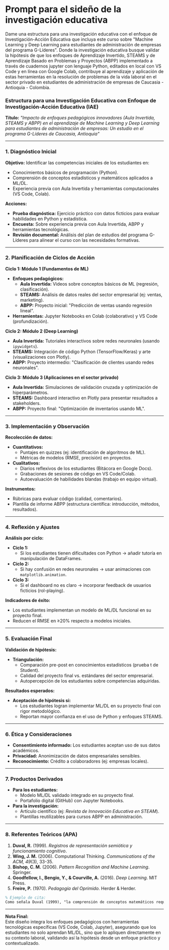 # Prompt para el sideño de la investigación educativa  

Dame una estructura para una investigación educativa con el enfoque de Investigación-Acción Educativa que incluya este curso sobre "Machine Learning y Deep Learning para estudiantes de administración de empresas del programa G-Líderes". Donde la investigación educativa busque validar la hipótesis de que los enfoques de Aprendizaje Invertido, STEAMS y de Aprendizaje Basado en Problemas y Proyectos (ABPP) implementado a través de cuadernos jupyter con lenguaje Python, editados en local con VS Code y en línea con Google Colab, contribuye al aprendizaje y aplicación de estas herramientas en la resolución de problemas de la vida laboral en el sector privado en estudiantes de administración de empresas de Caucasia - Antioquia - Colombia.  


### **Estructura para una Investigación Educativa con Enfoque de Investigación-Acción Educativa (IAE)**  
**Título:** *"Impacto de enfoques pedagógicos innovadores (Aula Invertida, STEAMS y ABPP) en el aprendizaje de Machine Learning y Deep Learning para estudiantes de administración de empresas: Un estudio en el programa G-Líderes de Caucasia, Antioquia"*  

---

### **1. Diagnóstico Inicial**  
**Objetivo:** Identificar las competencias iniciales de los estudiantes en:  
- Conocimientos básicos de programación (Python).  
- Comprensión de conceptos estadísticos y matemáticos aplicados a ML/DL.  
- Experiencia previa con Aula Invertida y herramientas computacionales (VS Code, Colab).  

**Acciones:**  
- **Prueba diagnóstica:** Ejercicio práctico con datos ficticios para evaluar habilidades en Python y estadística.  
- **Encuesta:** Sobre experiencia previa con Aula Invertida, ABPP y herramientas tecnológicas.  
- **Revisión documental:** Análisis del plan de estudios del programa G-Líderes para alinear el curso con las necesidades formativas.  

---

### **2. Planificación de Ciclos de Acción**  
**Ciclo 1: Módulo 1 (Fundamentos de ML)**  
- **Enfoques pedagógicos:**  
  - **Aula Invertida:** Videos sobre conceptos básicos de ML (regresión, clasificación).  
  - **STEAMS:** Análisis de datos reales del sector empresarial (ej: ventas, marketing).  
  - **ABPP:** Proyecto inicial: "Predicción de ventas usando regresión lineal".  
- **Herramientas:** Jupyter Notebooks en Colab (colaborativo) y VS Code (profundización).  

**Ciclo 2: Módulo 2 (Deep Learning)**  
- **Aula Invertida:** Tutoriales interactivos sobre redes neuronales (usando `ipywidgets`).  
- **STEAMS:** Integración de código Python (TensorFlow/Keras) y arte (visualizaciones con Plotly).  
- **ABPP:** Proyecto intermedio: "Clasificación de clientes usando redes neuronales".  

**Ciclo 3: Módulo 3 (Aplicaciones en el sector privado)**  
- **Aula Invertida:** Simulaciones de validación cruzada y optimización de hiperparámetros.  
- **STEAMS:** Dashboard interactivo en Plotly para presentar resultados a stakeholders.  
- **ABPP:** Proyecto final: "Optimización de inventarios usando ML".  

---

### **3. Implementación y Observación**  
**Recolección de datos:**  
- **Cuantitativos:**  
  - Puntajes en quizzes (ej: identificación de algoritmos de ML).  
  - Métricas de modelos (RMSE, precisión) en proyectos.  
- **Cualitativos:**  
  - Diarios reflexivos de los estudiantes (Bitácora en Google Docs).  
  - Grabaciones de sesiones de código en VS Code/Colab.  
  - Autoevaluación de habilidades blandas (trabajo en equipo virtual).  

**Instrumentos:**  
- Rúbricas para evaluar código (calidad, comentarios).  
- Plantilla de informe ABPP (estructura científica: introducción, métodos, resultados).  

---

### **4. Reflexión y Ajustes**  
**Análisis por ciclo:**  
- **Ciclo 1:**  
  - Si los estudiantes tienen dificultades con Python → añadir tutoría en manipulación de DataFrames.  
- **Ciclo 2:**  
  - Si hay confusión en redes neuronales → usar animaciones con `matplotlib.animation`.  
- **Ciclo 3:**  
  - Si el dashboard no es claro → incorporar feedback de usuarios ficticios (rol-playing).  

**Indicadores de éxito:**  
- Los estudiantes implementan un modelo de ML/DL funcional en su proyecto final.  
- Reducen el RMSE en ≥20% respecto a modelos iniciales.  

---

### **5. Evaluación Final**  
**Validación de hipótesis:**  
- **Triangulación:**  
  - Comparación pre-post en conocimientos estadísticos (prueba t de Student).  
  - Calidad del proyecto final vs. estándares del sector empresarial.  
  - Autopercepción de los estudiantes sobre competencias adquiridas.  

**Resultados esperados:**  
- **Aceptación de hipótesis si:**  
  - Los estudiantes logran implementar ML/DL en su proyecto final con rigor metodológico.  
  - Reportan mayor confianza en el uso de Python y enfoques STEAMS.  

---

### **6. Ética y Consideraciones**  
- **Consentimiento informado:** Los estudiantes aceptan uso de sus datos académicos.  
- **Privacidad:** Anonimización de datos empresariales sensibles.  
- **Reconocimiento:** Crédito a colaboradores (ej: empresas locales).  

---

### **7. Productos Derivados**  
- **Para los estudiantes:**  
  - Modelo ML/DL validado integrado en su proyecto final.  
  - Portafolio digital (GitHub) con Jupyter Notebooks.  
- **Para la investigación:**  
  - Artículo científico (ej: *Revista de Innovación Educativa en STEAM*).  
  - Plantillas reutilizables para cursos ABPP en administración.  

---

### **8. Referentes Teóricos (APA)**  
1. **Duval, R.** (1999). *Registros de representación semiótica y funcionamiento cognitivo*.  
2. **Wing, J. M.** (2006). Computational Thinking. *Communications of the ACM, 49*(3), 33-35.  
3. **Bishop, C. M.** (2006). *Pattern Recognition and Machine Learning*. Springer.  
4. **Goodfellow, I., Bengio, Y., & Courville, A.** (2016). *Deep Learning*. MIT Press.  
5. **Freire, P.** (1970). *Pedagogía del Oprimido*. Herder & Herder.  

```latex
% Ejemplo de cita:  
Como señala Duval (1999), "la comprensión de conceptos matemáticos requiere múltiples representaciones" (p. 72).  
```

---

**Nota Final:**  
Este diseño integra los enfoques pedagógicos con herramientas tecnológicas específicas (VS Code, Colab, Jupyter), asegurando que los estudiantes no solo aprendan ML/DL, sino que lo apliquen directamente en su contexto laboral, validando así la hipótesis desde un enfoque práctico y contextualizado.